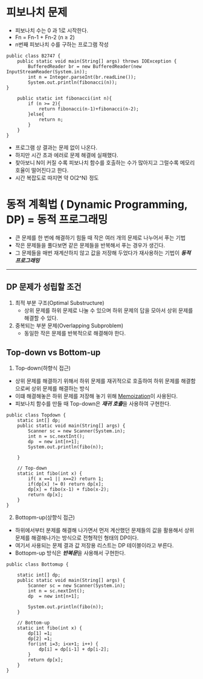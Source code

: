 # 피보나치 문제 
- 피보나치 수는 0 과 1로 시작한다. 
- Fn = Fn-1 + Fn-2 (n ≥ 2)
- n번째 피보나치 수를 구하는 프로그램 작성

```
public class B2747 {
    public static void main(String[] args) throws IOException {
        BufferedReader br = new BufferedReader(new InputStreamReader(System.in));
        int n = Integer.parseInt(br.readLine());
        System.out.println(fibonacci(n));
}

    public static int fibonacci(int n){
        if (n >= 2){
            return fibonacci(n-1)+fibonacci(n-2);
        }else{
            return n;
        }
    }
}
```
- 프로그램 상 결과는 문제 없이 나온다.
- 하지만 시간 초과 에러로 문제 해결에 실패했다.
- 찾아보니 N이 커질 수록 피보나치 함수를 호출하는 수가 많아지고 그럴수록 메모리 호율이 떨어진다고 한다.
- 시간 복잡도로 따지면 약 O(2^N) 정도

# 동적 계획법 ( Dynamic Programming, DP) = 동적 프로그래밍 
- 큰 문제를 한 번에 해결하기 힘들 때 작은 여러 개의 문제로 나누어서 푸는 기법
- 작은 문제들을 풀다보면 같은 문제들을 반복해서 푸는 경우가 생긴다.
- 그 문제들을 매번 재계산하지 않고 값을 저장해 두었다가 재사용하는 기법이 ***동적 프로그래밍***

----
## DP 문제가 성립할 조건
1. 최적 부분 구조(Optimal Substructure)
    - 상위 문제를 하위 문제로 나눌 수 있으며 하위 문제의 답을 모아서 상위 문제를 해결할 수 있다.
2. 중복되는 부분 문제(Overlapping Subproblem)
    - 동일한 작은 문제를 반복적으로 해결해야 한다.

## Top-down vs Bottom-up
1. Top-down(하향식 접근)
- 상위 문제를 해결하기 위해서 하위 문제를 재귀적으로 호출하여
하위 문제를 해결함으로써 상위 문제를 해결하는 방식
- 이떄 해결해놓은 하위 문제를 저장해 놓기 위해 [Memoization](Memoization.md)이 사용된다.
- 피보나치 함수를 만들 때 Top-down은 ***재귀 호출***을 사용하여 구현한다.
```
public class Topdown {
	static int[] dp;
	public static void main(String[] args) {
		Scanner sc = new Scanner(System.in);
		int n = sc.nextInt();
		dp  = new int[n+1];
		System.out.println(fibo(n));
		
	}
	
    // Top-down
	static int fibo(int x) {
		if( x ==1 || x==2) return 1;
		if(dp[x] != 0) return dp[x];
		dp[x] = fibo(x-1) + fibo(x-2);
		return dp[x];
	}
}
```
2. Bottopm-up(상향식 접근)
- 하위에서부터 분제를 해결해 나가면서 먼저 계산했던 문제들의 값을 활용해서
상위 문제를 해결해나가는 방식으로 전형적인 형태의 DP이다.
- 여기서 사용되는 문제 결과 값 저장용 리스트는 DP 테이블이라고 부른다.
- Bottopm-up 방식은 ***반복문***을 사용해서 구현한다.
```
public class Bottomup {

	static int[] dp;
	public static void main(String[] args) {
		Scanner sc = new Scanner(System.in);
		int n = sc.nextInt();
		dp  = new int[n+1];
		
		System.out.println(fibo(n));
	}
	
    // Bottom-up
	static int fibo(int x) {
		dp[1] =1;
		dp[2] =1;
		for(int i=3; i<x+1; i++) {
			dp[i] = dp[i-1] + dp[i-2];
		}
		return dp[x];
	}
}
```